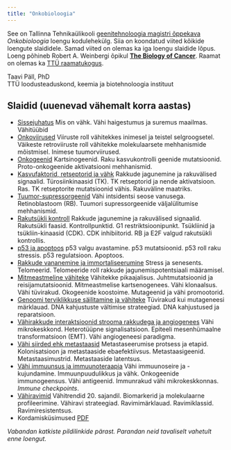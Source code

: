```yaml
---
title: "Onkobioloogia"
---
```


See on Tallinna Tehnikaülikooli [geenitehnoloogia magistri õppekava](https://www.ttu.ee/sisseastujale/magistriope-2/erialad-10/loodusteaduskonna-erialad-2/geenitehnoloogia-11/) _Onkobioloogia_ loengu kodulehekülg. 
Siia on koondatud viited kõikide loengute slaididele. Samad viited on olemas ka iga loengu slaidide lõpus.
Loeng põhineb Robert A. Weinbergi õpikul [**The Biology of Cancer**](http://www.garlandscience.com/product/isbn/9780815345299?fromSearchResults=fromSearchResults). Raamat on olemas ka [TTÜ raamatukogus](http://www.ester.ee/record=b3404651*est).

Taavi Päll, PhD   
TTÜ loodusteaduskond, keemia ja biotehnoloogia instituut

## Slaidid (uuenevad vähemalt korra aastas)

- [Sissejuhatus](https://tpall.github.io/onkobioloogia) 
Mis on vähk. Vähi haigestumus ja suremus maailmas. Vähitüübid
- [Onkoviirused](https://tpall.github.io/Onkoviirused) Viiruste roll vähitekkes inimesel ja teistel selgroogsetel. Väikeste retroviiruste roll vähitekke molekulaarsete mehhanismide mõistmisel. Inimese tuumorviirused. 
- [Onkogeenid](https://tpall.github.io/Onkogeenid) Kartsinogeenid. Raku kasvukontrolli geenide mutatsioonid. Proto-onkogeenide aktivatsiooni mehhanismid.
- [Kasvufaktorid, retseptorid ja vähk](https://tpall.github.io/Retseptorid) Rakkude jagunemine ja rakuvälised signaalid. Türosiinkinaasid (TK). TK retseptorid ja nende aktivatsioon. Ras. TK retseptorite mutatsioonid vähis. Rakuväline maatriks.
- [Tuumor-supressorgeenid](https://tpall.github.io/Tuumorsupressorid) Vähi intsidentsi seose vanusega. Retinoblastoom (RB). Tuumori supressorgeenide väljalülitumise mehhanismid.
- [Rakutsükli kontroll](https://tpall.github.io/Rakutsyklikontroll) Rakkude jagunemine ja rakuvälised signaalid. Rakutsükli faasid. Kontrollpunktid. G1 restriktsioonipunkt. Tsükliinid ja tsükliin-kinaasid (CDK). CDK inhibiitorid. RB ja E2F valgud rakutsükli kontrollis.
- [p53 ja apoptoos](https://tpall.github.io/p53-ja-apoptoos) p53 valgu avastamine. p53 mutatsioonid. p53 roll raku stressis. p53 regulatsioon. Apoptoos.
- [Rakkude vananemine ja immortaliseerumine](https://tpall.github.io/Immortalisatsioon) Stress ja senesents. Telomeerid. Telomeeride roll rakkude jagunemispotentsiaali määramisel.
- [Mitmeastmeline vähiteke](https://tpall.github.io/Tumorigenees) Vähitekke pikaajalisus. Juhtmutatsioonid ja reisijamutatsioonid. Mitmeastmelise kartsenogenees. Vähi klonaalsus. Vähi tüvirakud. Okogeenide koostoime. Mutageenid ja vähi promootorid.
- [Genoomi terviklikkuse säilitamine ja vähiteke](https://tpall.github.io/Genoomiterviklikkus) Tüvirakud kui mutageneesi märklauad. DNA kahjustuste vältimise strateegiad. DNA kahjustused ja reparatsioon. 
- [Vähirakkude interaktsioonid strooma rakkudega ja angiogenees](https://tpall.github.io/Mikrokeskkond) Vähi mikrokeskkond. Heterotüüpne signalisatsioon. Epiteeli mesenhümaalne transformatsioon (EMT). Vähi angiogeneesi paradigma. 
- [Vähi siirded ehk metastaasid](https://tpall.github.io/Metastaas) Metastaseerumise protsess ja etapid. Kolonisatsioon ja metastaaside ebaefektiivsus. Metastaasigeenid. Metastaasimustrid. Metastaaside latentsus.  
- [Vähi immuunsus ja immuunoteraapia](https://tpall.github.io/Immuunsus) Vähi immuunoseire ja -kujundamine. Immuunpuudulikkus ja vähk. Onkogeenide immunogeensus. Vähi antigeenid. Immunrakud vähi mikrokeskkonnas. _Immune checkpoints_.
- [Vähiravimid](https://tpall.github.io/Vahiravim) Vähitrendid 20. sajandil. Biomarkerid ja molekulaarne profileerimine. Vähiravi strateegiad. Ravimimärklauad. Ravimiklassid. Ravimiresistentsus.
- Kordamisküsimused [PDF](https://github.com/tpall/Onkobiokordamiskys/blob/master/kordamiskysimused.pdf)

_Vabandan katkiste pildilinkide pärast. Parandan neid tavaliselt vahetult enne loengut._



